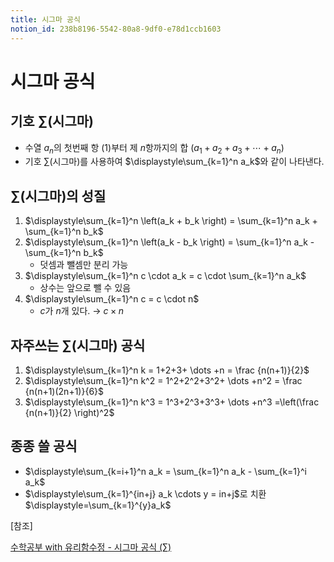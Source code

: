 ```yaml
---
title: 시그마 공식
notion_id: 238b8196-5542-80a8-9df0-e78d1ccb1603
---
```

  
# 시그마 공식  
  
  
## 기호 $\sum$(시그마)  
  
- 수열 $a_n$의 첫번째 항 ($1$)부터 제 $n$항까지의 합 $(a_1+a_2+a_3+\cdots+a_n)$  
- 기호 $\sum$(시그마)를 사용하여 $\displaystyle\sum_{k=1}^n a_k$와 같이 나타낸다.  
  
## $\sum$(시그마)의 성질  
  
1. $\displaystyle\sum_{k=1}^n \left(a_k + b_k \right) = \sum_{k=1}^n a_k + \sum_{k=1}^n b_k$  
2. $\displaystyle\sum_{k=1}^n \left(a_k - b_k \right) = \sum_{k=1}^n a_k - \sum_{k=1}^n b_k$  
    - 덧셈과 뺄셈만 분리 가능  
3. $\displaystyle\sum_{k=1}^n c \cdot a_k = c \cdot \sum_{k=1}^n a_k$  
    - 상수는 앞으로 뺄 수 있음  
4. $\displaystyle\sum_{k=1}^n c = c \cdot n$  
    - $c$가 $n$개 있다. → $c \times n$  
  
## 자주쓰는 $\sum$(시그마) 공식  
  
1. $\displaystyle\sum_{k=1}^n k = 1+2+3+ \dots +n = \frac {n(n+1)}{2}$  
2. $\displaystyle\sum_{k=1}^n k^2 = 1^2+2^2+3^2+ \dots +n^2 = \frac {n(n+1)(2n+1)}{6}$  
3. $\displaystyle\sum_{k=1}^n k^3 = 1^3+2^3+3^3+ \dots +n^3 =\left(\frac {n(n+1)}{2} \right)^2$  
  
## 종종 쓸 공식  
  
- $\displaystyle\sum_{k=i+1}^n a_k = \sum_{k=1}^n a_k - \sum_{k=1}^i a_k$  
- $\displaystyle\sum_{k=1}^{in+j} a_k \cdots y = in+j$로 치환  
$\displaystyle=\sum_{k=1}^{y}a_k$  
  
[참조]  
  
  
[수학공부 with 유리함수정 - 시그마 공식 (∑)](https://m.blog.naver.com/ssooj/222725326274)  
  

